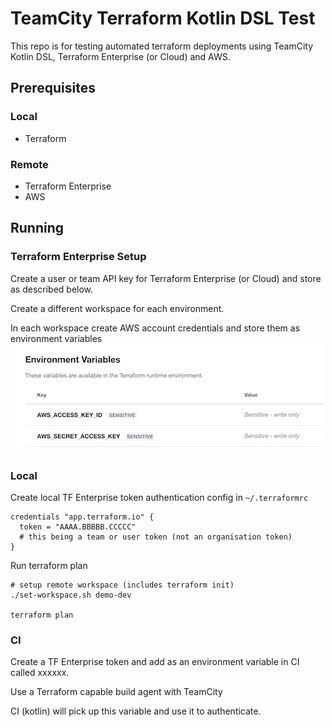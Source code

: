 # TeamCity Terraform Kotlin DSL Test

This repo is for testing automated terraform deployments using TeamCity Kotlin DSL,
 Terraform Enterprise (or Cloud) and AWS.
 
## Prerequisites

### Local
* Terraform

### Remote
* Terraform Enterprise 
* AWS

## Running

### Terraform Enterprise Setup

Create a user or team API key for Terraform Enterprise (or Cloud) and store as described below.

Create a different workspace for each environment.

In each workspace create AWS account credentials and store them as environment variables
![Terraform Enterprise Environment Variables](resources/tf-variables.png)

### Local

Create local TF Enterprise token authentication config in `~/.terraformrc`

```hcl-terraform
credentials "app.terraform.io" {
  token = "AAAA.BBBBB.CCCCC"
  # this being a team or user token (not an organisation token)
}
```

Run terraform plan
```shell script
# setup remote workspace (includes terraform init)
./set-workspace.sh demo-dev

terraform plan
```

### CI

Create a TF Enterprise token and add as an environment variable in CI called xxxxxx.

Use a Terraform capable build agent with TeamCity

CI (kotlin) will pick up this variable and use it to authenticate.
